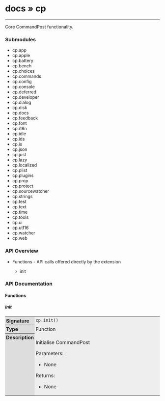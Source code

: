 # [docs](index.md) » cp
---

Core CommandPost functionality.

<style type="text/css">
	a { text-decoration: none; }
	a:hover { text-decoration: underline; }
	th { background-color: #DDDDDD; vertical-align: top; padding: 3px; }
	td { width: 100%; background-color: #EEEEEE; vertical-align: top; padding: 3px; }
	table { width: 100% ; border: 1px solid #0; text-align: left; }
	section > table table td { width: 0; }
</style>
<link rel="stylesheet" href="../../css/docs.css" type="text/css" media="screen" />
<h3>Submodules</h3>
<ul>
<li><a href="cp.app.md">cp.app</a></li>
<li><a href="cp.apple.md">cp.apple</a></li>
<li><a href="cp.battery.md">cp.battery</a></li>
<li><a href="cp.bench.md">cp.bench</a></li>
<li><a href="cp.choices.md">cp.choices</a></li>
<li><a href="cp.commands.md">cp.commands</a></li>
<li><a href="cp.config.md">cp.config</a></li>
<li><a href="cp.console.md">cp.console</a></li>
<li><a href="cp.deferred.md">cp.deferred</a></li>
<li><a href="cp.developer.md">cp.developer</a></li>
<li><a href="cp.dialog.md">cp.dialog</a></li>
<li><a href="cp.disk.md">cp.disk</a></li>
<li><a href="cp.docs.md">cp.docs</a></li>
<li><a href="cp.feedback.md">cp.feedback</a></li>
<li><a href="cp.font.md">cp.font</a></li>
<li><a href="cp.i18n.md">cp.i18n</a></li>
<li><a href="cp.idle.md">cp.idle</a></li>
<li><a href="cp.ids.md">cp.ids</a></li>
<li><a href="cp.is.md">cp.is</a></li>
<li><a href="cp.json.md">cp.json</a></li>
<li><a href="cp.just.md">cp.just</a></li>
<li><a href="cp.lazy.md">cp.lazy</a></li>
<li><a href="cp.localized.md">cp.localized</a></li>
<li><a href="cp.plist.md">cp.plist</a></li>
<li><a href="cp.plugins.md">cp.plugins</a></li>
<li><a href="cp.prop.md">cp.prop</a></li>
<li><a href="cp.protect.md">cp.protect</a></li>
<li><a href="cp.sourcewatcher.md">cp.sourcewatcher</a></li>
<li><a href="cp.strings.md">cp.strings</a></li>
<li><a href="cp.test.md">cp.test</a></li>
<li><a href="cp.text.md">cp.text</a></li>
<li><a href="cp.time.md">cp.time</a></li>
<li><a href="cp.tools.md">cp.tools</a></li>
<li><a href="cp.ui.md">cp.ui</a></li>
<li><a href="cp.utf16.md">cp.utf16</a></li>
<li><a href="cp.watcher.md">cp.watcher</a></li>
<li><a href="cp.web.md">cp.web</a></li>
</ul>
<h3>API Overview</h3>
<ul>
<li>Functions - API calls offered directly by the extension</li>
  <ul>
	<li><a href="#init">init</a></li>
  </ul>
</ul>
<h3>API Documentation</h3>
<h4 class="documentation-section">Functions</h4>
  <section id="init">
	<h5><a href="#init">init</a></h5>
	<table>
	  <tr>
		<th>Signature</th>
		<td><code>cp.init()</code></td>
	  </tr>
	  <tr>
		<th>Type</th>
		<td>Function</td>
	  </tr>
	  <tr>
		<th>Description</th>
		<td><p>Initialise CommandPost</p>
<p>Parameters:</p>
<ul>
<li>None</li>
</ul>
<p>Returns:</p>
<ul>
<li>None</li>
</ul>
</td>
	  </tr>
	</table>
  </section>
